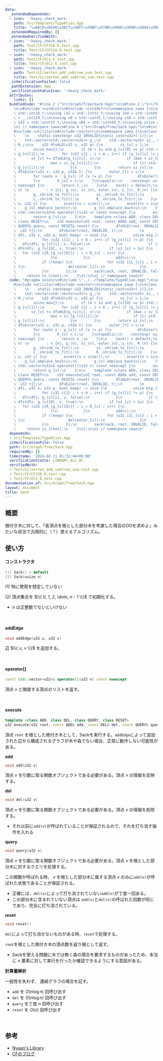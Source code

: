 ```yaml
---
data:
  _extendedDependsOn:
  - icon: ':heavy_check_mark:'
    path: Src/Template/TypeAlias.hpp
    title: "\u6A19\u6E96\u30C7\u30FC\u30BF\u578B\u306E\u30A8\u30A4\u30EA\u30A2\u30B9"
  _extendedRequiredBy: []
  _extendedVerifiedWith:
  - icon: ':heavy_check_mark:'
    path: Test/CF/CF316-D.test.cpp
    title: Test/CF/CF316-D.test.cpp
  - icon: ':heavy_check_mark:'
    path: Test/CF/EC2-E.test.cpp
    title: Test/CF/EC2-E.test.cpp
  - icon: ':heavy_check_mark:'
    path: Test/LC/vertex_add_subtree_sum.test.cpp
    title: Test/LC/vertex_add_subtree_sum.test.cpp
  _isVerificationFailed: false
  _pathExtension: hpp
  _verificationStatusIcon: ':heavy_check_mark:'
  attributes:
    links: []
  bundledCode: "#line 2 \"Src/Graph/Tree/Sack.hpp\"\n\n#line 2 \"Src/Template/TypeAlias.hpp\"\
    \n\n#include <cstdint>\n#include <cstddef>\n\nnamespace zawa {\n\nusing i16 =\
    \ std::int16_t;\nusing i32 = std::int32_t;\nusing i64 = std::int64_t;\nusing i128\
    \ = __int128_t;\n\nusing u8 = std::uint8_t;\nusing u16 = std::uint16_t;\nusing\
    \ u32 = std::uint32_t;\nusing u64 = std::uint64_t;\n\nusing usize = std::size_t;\n\
    \n} // namespace zawa\n#line 4 \"Src/Graph/Tree/Sack.hpp\"\n\n#include <cassert>\n\
    #include <utility>\n#include <vector>\n\nnamespace zawa {\n\nclass Sack {\nprivate:\
    \    \n    static constexpr u32 INVALID{static_cast<u32>(-1)};\n    usize n_{};\n\
    \    std::vector<std::vector<u32>> g_;\n    std::vector<u32> sz_, euler_, L_,\
    \ R_;\n\n    u32 dfsHLD(u32 v, u32 p) {\n        sz_[v] = 1;\n        usize m{g_[v].size()};\n\
    \        usize max{};\n        if (m > 1u and g_[v][0] == p) std::swap(g_[v][0],\
    \ g_[v][1]);\n        for (u32 i{} ; i < m ; i++) if (g_[v][i] != p) {\n     \
    \       sz_[v] += dfsHLD(g_[v][i], v);\n            if (max < sz_[g_[v][i]]) {\n\
    \                max = sz_[g_[v][i]];\n                if (i) std::swap(g_[v][0],\
    \ g_[v][i]);\n            }\n        }\n        return sz_[v];\n    }\n\n    void\
    \ dfsEuler(u32 v, u32 p, u32& t) {\n        euler_[t] = v;\n        L_[v] = t++;\n\
    \        for (auto x : g_[v]) if (x != p) {\n            dfsEuler(x, v, t);\n\
    \        }\n        R_[v] = t;\n    }\n\npublic:\n    constexpr usize size() const\
    \ noexcept {\n        return n_;\n    }\n\n    Sack() = default;\n    Sack(u32\
    \ n) \n        : n_{n}, g_(n), sz_(n), euler_(n), L_(n), R_(n) {\n        assert(n);\n\
    \        g_.shrink_to_fit();\n        sz_.shrink_to_fit();\n        euler_.shrink_to_fit();\n\
    \        L_.shrink_to_fit();\n        R_.shrink_to_fit();\n    }\n    void addEdge(u32\
    \ u, u32 v) {\n        assert(u < size());\n        assert(v < size());\n    \
    \    g_[u].emplace_back(v);\n        g_[v].emplace_back(u);\n    }\n\n    const\
    \ std::vector<u32>& operator[](u32 v) const noexcept {\n        assert(v < size());\n\
    \        return g_[v];\n    }\n\n    template <class ADD, class DEL, class QUERY,\
    \ class RESET>\n    u32 execute(u32 root, const ADD& add, const DEL& del, const\
    \ QUERY& query, const RESET& reset) {\n        dfsHLD(root, INVALID);\n      \
    \  u32 t{};\n        dfsEuler(root, INVALID, t);\n        \n        auto sack{[&](auto\
    \ dfs, u32 v, u32 p, bool keep) -> void {\n            usize m{g_[v].size()};\n\
    \            for (u32 i{1} ; i < m ; i++) if (g_[v][i] != p) {\n             \
    \   dfs(dfs, g_[v][i], v, false);\n            }\n            if (sz_[v] > 1u)\
    \ dfs(dfs, g_[v][0], v, true);\n            if (sz_[v] > 1u) {\n             \
    \   for (u32 i{R_[g_[v][0]]} ; i < R_[v] ; i++) {\n                    add(euler_[i]);\n\
    \                }\n            }\n            add(v);\n            query(v);\n\
    \            if (!keep) {\n                for (u32 i{L_[v]} ; i < R_[v] ; i++)\
    \ {\n                    del(euler_[i]);\n                }\n                reset();\n\
    \            }\n        }};\n        sack(sack, root, INVALID, false);\n\n   \
    \     return sz_[root];\n    }\n};\n\n} // namespace zawa\n"
  code: "#pragma once\n\n#include \"../../Template/TypeAlias.hpp\"\n\n#include <cassert>\n\
    #include <utility>\n#include <vector>\n\nnamespace zawa {\n\nclass Sack {\nprivate:\
    \    \n    static constexpr u32 INVALID{static_cast<u32>(-1)};\n    usize n_{};\n\
    \    std::vector<std::vector<u32>> g_;\n    std::vector<u32> sz_, euler_, L_,\
    \ R_;\n\n    u32 dfsHLD(u32 v, u32 p) {\n        sz_[v] = 1;\n        usize m{g_[v].size()};\n\
    \        usize max{};\n        if (m > 1u and g_[v][0] == p) std::swap(g_[v][0],\
    \ g_[v][1]);\n        for (u32 i{} ; i < m ; i++) if (g_[v][i] != p) {\n     \
    \       sz_[v] += dfsHLD(g_[v][i], v);\n            if (max < sz_[g_[v][i]]) {\n\
    \                max = sz_[g_[v][i]];\n                if (i) std::swap(g_[v][0],\
    \ g_[v][i]);\n            }\n        }\n        return sz_[v];\n    }\n\n    void\
    \ dfsEuler(u32 v, u32 p, u32& t) {\n        euler_[t] = v;\n        L_[v] = t++;\n\
    \        for (auto x : g_[v]) if (x != p) {\n            dfsEuler(x, v, t);\n\
    \        }\n        R_[v] = t;\n    }\n\npublic:\n    constexpr usize size() const\
    \ noexcept {\n        return n_;\n    }\n\n    Sack() = default;\n    Sack(u32\
    \ n) \n        : n_{n}, g_(n), sz_(n), euler_(n), L_(n), R_(n) {\n        assert(n);\n\
    \        g_.shrink_to_fit();\n        sz_.shrink_to_fit();\n        euler_.shrink_to_fit();\n\
    \        L_.shrink_to_fit();\n        R_.shrink_to_fit();\n    }\n    void addEdge(u32\
    \ u, u32 v) {\n        assert(u < size());\n        assert(v < size());\n    \
    \    g_[u].emplace_back(v);\n        g_[v].emplace_back(u);\n    }\n\n    const\
    \ std::vector<u32>& operator[](u32 v) const noexcept {\n        assert(v < size());\n\
    \        return g_[v];\n    }\n\n    template <class ADD, class DEL, class QUERY,\
    \ class RESET>\n    u32 execute(u32 root, const ADD& add, const DEL& del, const\
    \ QUERY& query, const RESET& reset) {\n        dfsHLD(root, INVALID);\n      \
    \  u32 t{};\n        dfsEuler(root, INVALID, t);\n        \n        auto sack{[&](auto\
    \ dfs, u32 v, u32 p, bool keep) -> void {\n            usize m{g_[v].size()};\n\
    \            for (u32 i{1} ; i < m ; i++) if (g_[v][i] != p) {\n             \
    \   dfs(dfs, g_[v][i], v, false);\n            }\n            if (sz_[v] > 1u)\
    \ dfs(dfs, g_[v][0], v, true);\n            if (sz_[v] > 1u) {\n             \
    \   for (u32 i{R_[g_[v][0]]} ; i < R_[v] ; i++) {\n                    add(euler_[i]);\n\
    \                }\n            }\n            add(v);\n            query(v);\n\
    \            if (!keep) {\n                for (u32 i{L_[v]} ; i < R_[v] ; i++)\
    \ {\n                    del(euler_[i]);\n                }\n                reset();\n\
    \            }\n        }};\n        sack(sack, root, INVALID, false);\n\n   \
    \     return sz_[root];\n    }\n};\n\n} // namespace zawa\n"
  dependsOn:
  - Src/Template/TypeAlias.hpp
  isVerificationFile: false
  path: Src/Graph/Tree/Sack.hpp
  requiredBy: []
  timestamp: '2024-02-11 01:31:44+09:00'
  verificationStatus: LIBRARY_ALL_AC
  verifiedWith:
  - Test/LC/vertex_add_subtree_sum.test.cpp
  - Test/CF/CF316-D.test.cpp
  - Test/CF/EC2-E.test.cpp
documentation_of: Src/Graph/Tree/Sack.hpp
layout: document
title: Sack
---
```


## 概要

根付き木に対して、「各頂点を根とした部分木を考慮した場合のOOを求めよ」みたいな状況で汎用的に（？）使えるアルゴリズム。

## 使い方

#### コンストラクタ

```cpp
(1) Sack() = default
(2) Sack(usize n)
```
(1) 特に使用を想定していない

(2) 頂点集合を $\\{ 0, 1, 2, \dots, n - 1 \\}$ で初期化する。

- $n$ は正整数でないといけない

<br />

#### addEdge

```cpp
void addEdge(u32 u, u32 v)
```

辺 $\\{ u, v \\}$ を追加する。

<br />

#### operator[]

```cpp
const std::vector<u32>& operator[](u32 v) const noexcept
```

頂点 $v$ と隣接する頂点のリストを返す。

<br />

#### execute

```cpp
template <class ADD, class DEL, class QUERY, class RESET>
u32 execute(u32 root, const ADD& add, const DEL& del, const QUERY& query, const RESET& reset)
```

頂点 `root` を根とした根付き木として、Sackを実行する。`addEdge`によって追加された辺から構成されるグラフが木や森でない場合、正常に動作しない可能性がある。

**add**

```cpp
void add(u32 v)
```

頂点 $v$ を引数に取る関数オブジェクトである必要がある。頂点 $v$ の情報を反映する。

**del**

```cpp
void del(u32 v)
```

頂点 $v$ を引数に取る関数オブジェクトである必要がある。頂点 $v$ の情報を削除する。
- それ以前に`add(v)`が呼ばれていることが保証されるので、それを打ち消す操作を入れる

**query**

```cpp
void query(u32 v)
```

頂点 $v$ を引数に取る関数オブジェクトである必要がある。頂点 $v$ を根とした部分木に対するクエリを処理する。

この関数が呼ばれる時、 $v$ を根とした部分木に属する頂点 $x$ のみに`add(x)`が呼ばれた状態であることが保証される。

- 正確には、`del(x)`によって打ち消されていない`add(x)`が丁度一回ある。
- この部分木に含まれていない頂点は `add(x)`と`del(x)`の呼ばれた回数が同じであり、完全に打ち消されている。

**reset**

```cpp
void reset()
```

`del`によって打ち消せないものがある時、`reset`で処理する。

`root`を根とした根付き木の頂点数を返り値として返す。

- Sackを使える問題に木では無く森の場合を要求するものがあったため、本当に $n$ 要素に対して実行を行ったか確認できるようにする意図がある。

**計算量解析**

一般性を失わず、 連結グラフの場合を記す。

- `add` を $O(n\log n)$ 回呼び出す
- `del` を $O(n\log n)$ 回呼び出す
- `query` を丁度 $n$ 回呼び出す
- `reset` を $O(n)$ 回呼び出す

<br />

## 参考

- [Nyaan's Library](https://nyaannyaan.github.io/library/tree/dsu-on-tree.hpp.html)
- [CFのブログ](https://codeforces.com/blog/entry/44351)

